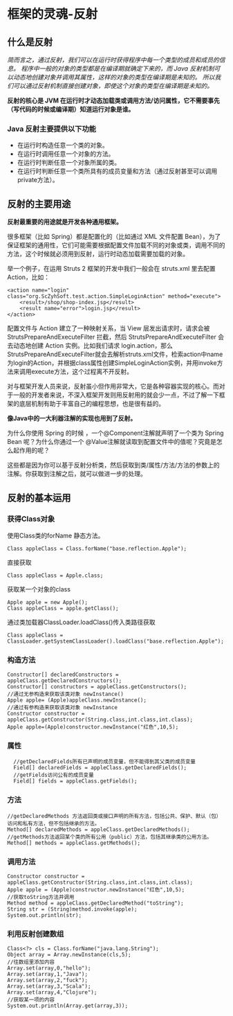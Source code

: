 # 框架的灵魂-反射

  
## 什么是反射
*简而言之，通过反射，我们可以在运行时获得程序中每一个类型的成员和成员的信息。
程序中一般的对象的类型都是在编译期就确定下来的，而 Java 反射机制可以动态地创建对象并调用其属性，这样的对象的类型在编译期是未知的。
所以我们可以通过反射机制直接创建对象，即使这个对象的类型在编译期是未知的。*

**反射的核心是 JVM 在运行时才动态加载类或调用方法/访问属性，它不需要事先（写代码的时候或编译期）知道运行对象是谁。**
### Java 反射主要提供以下功能
* 在运行时构造任意一个类的对象。
* 在运行时调用任意一个对象的方法。
* 在运行时判断任意一个对象所属的类。
* 在运行时判断任意一个类所具有的成员变量和方法（通过反射甚至可以调用private方法）。

## 反射的主要用途
**反射最重要的用途就是开发各种通用框架。**

很多框架（比如 Spring）都是配置化的（比如通过 XML 文件配置 Bean），为了保证框架的通用性，它们可能需要根据配置文件加载不同的对象或类，调用不同的方法，这个时候就必须用到反射，运行时动态加载需要加载的对象。

举一个例子，在运用 Struts 2 框架的开发中我们一般会在 struts.xml 里去配置 Action，比如：

    <action name="login" class="org.ScZyhSoft.test.action.SimpleLoginAction" method="execute">
        <result>/shop/shop-index.jsp</result>
        <result name="error">login.jsp</result>
    </action>

配置文件与 Action 建立了一种映射关系，当 View 层发出请求时，请求会被 StrutsPrepareAndExecuteFilter 拦截，然后 StrutsPrepareAndExecuteFilter 会去动态地创建 Action 实例。比如我们请求 login.action，那么 StrutsPrepareAndExecuteFilter就会去解析struts.xml文件，检索action中name为login的Action，并根据class属性创建SimpleLoginAction实例，并用invoke方法来调用execute方法，这个过程离不开反射。

对与框架开发人员来说，反射虽小但作用非常大，它是各种容器实现的核心。而对于一般的开发者来说，不深入框架开发则用反射用的就会少一点，不过了解一下框架的底层机制有助于丰富自己的编程思想，也是很有益的。

**像Java中的一大利器注解的实现也用到了反射。**

为什么你使用 Spring 的时候 ，一个@Component注解就声明了一个类为 Spring Bean 呢？为什么你通过一个 @Value注解就读取到配置文件中的值呢？究竟是怎么起作用的呢？

这些都是因为你可以基于反射分析类，然后获取到类/属性/方法/方法的参数上的注解。你获取到注解之后，就可以做进一步的处理。

## 反射的基本运用
### 获得Class对象
使用Class类的forName 静态方法。

    Class appleClass = Class.forName("base.reflection.Apple");
直接获取

    Class appleClass = Apple.class;
获取某一个对象的class

    Apple apple = new Apple();
    Class appleClass = apple.getClass();

通过类加载器ClassLoader.loadClass()传入类路径获取

    Class appleClass = ClassLoader.getSystemClassLoader().loadClass("base.reflection.Apple");

### 构造方法
    Constructor[] declaredConstructors = appleClass.getDeclaredConstructors();
    Constructor[] constructors = appleClass.getConstructors();
    //通过无参构造来获取该类对象 newInstance()
    Apple apple= (Apple)appleClass.newInstance();
    //通过有参构造来获取该类对象 newInstance
    Constructor constructor = appleClass.getConstructor(String.class,int.class,int.class);
    Apple apple=(Apple)constructor.newInstance("红色",10,5);

### 属性
      //getDeclaredFields所有已声明的成员变量，但不能得到其父类的成员变量
      Field[] declaredFields = appleClass.getDeclaredFields();
      //getFields访问公有的成员变量
      Field[] fields = appleClass.getFields();

### 方法
    //getDeclaredMethods 方法返回类或接口声明的所有方法，包括公共、保护、默认（包）访问和私有方法，但不包括继承的方法。
    Method[] declaredMethods = appleClass.getDeclaredMethods();
    //getMethods方法返回某个类的所有公用（public）方法，包括其继承类的公用方法。
    Method[] methods = appleClass.getMethods();

### 调用方法
    Constructor constructor = appleClass.getConstructor(String.class,int.class,int.class);
    Apple apple = (Apple)constructor.newInstance("红色",10,5);
    //获取toString方法并调用
    Method method = appleClass.getDeclaredMethod("toString");
    String str = (String)method.invoke(apple);
    System.out.println(str);

### 利用反射创建数组
    Class<?> cls = Class.forName("java.lang.String");
    Object array = Array.newInstance(cls,5);
    //往数组里添加内容
    Array.set(array,0,"hello");
    Array.set(array,1,"Java");
    Array.set(array,2,"fuck");
    Array.set(array,3,"Scala");
    Array.set(array,4,"Clojure");
    //获取某一项的内容
    System.out.println(Array.get(array,3));
